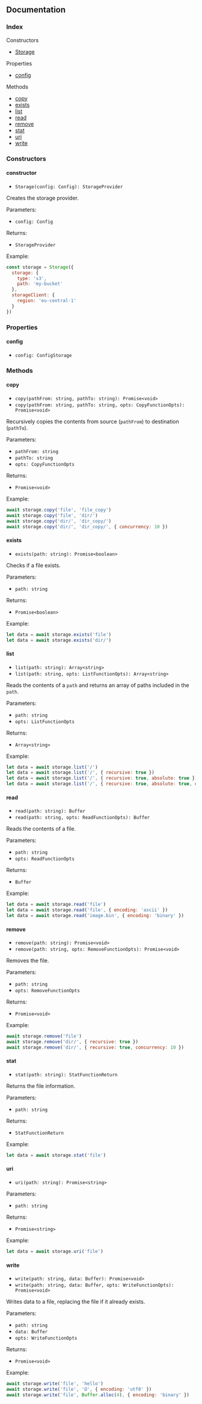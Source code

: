 
## Documentation

### Index

Constructors

- [Storage](#constructor)

Properties

- [config](#config)

Methods

- [copy](#copy)
- [exists](#exists)
- [list](#list)
- [read](#read)
- [remove](#remove)
- [stat](#stat)
- [uri](#uri)
- [write](#write)

### Constructors

#### constructor

- `Storage(config: Config): StorageProvider`

Creates the storage provider.

Parameters:

- `config: Config`


Returns:

- `StorageProvider`


Example:

```js
const storage = Storage({
  storage: {
    type: 's3',
    path: 'my-bucket'
  },
  storageClient: {
    region: 'eu-central-1'
  }
})
```



### Properties


#### config

- `config: ConfigStorage`



### Methods

#### copy

- `copy(pathFrom: string, pathTo: string): Promise<void>`
- `copy(pathFrom: string, pathTo: string, opts: CopyFunctionOpts): Promise<void>`

Recursively copies the contents from source (`pathFrom`) to destination (`pathTo`).

Parameters:

- `pathFrom: string`
- `pathTo: string`
- `opts: CopyFunctionOpts`


Returns:

- `Promise<void>`


Example:

```js
await storage.copy('file', 'file_copy')
await storage.copy('file', 'dir/')
await storage.copy('dir/', 'dir_copy/')
await storage.copy('dir/', 'dir_copy/', { concurrency: 10 })
```



#### exists

- `exists(path: string): Promise<boolean>`

Checks if a file exists.

Parameters:

- `path: string`


Returns:

- `Promise<boolean>`


Example:

```js
let data = await storage.exists('file')
let data = await storage.exists('dir/')
```



#### list

- `list(path: string): Array<string>`
- `list(path: string, opts: ListFunctionOpts): Array<string>`

Reads the contents of a `path` and returns an array of paths included in the `path`.

Parameters:

- `path: string`
- `opts: ListFunctionOpts`


Returns:

- `Array<string>`


Example:

```js
let data = await storage.list('/')
let data = await storage.list('/', { recursive: true })
let data = await storage.list('/', { recursive: true, absolute: true })
let data = await storage.list('/', { recursive: true, absolute: true, concurrency: 10 })
```



#### read

- `read(path: string): Buffer`
- `read(path: string, opts: ReadFunctionOpts): Buffer`

Reads the contents of a file.

Parameters:

- `path: string`
- `opts: ReadFunctionOpts`


Returns:

- `Buffer`


Example:

```js
let data = await storage.read('file')
let data = await storage.read('file', { encoding: 'ascii' })
let data = await storage.read('image.bin', { encoding: 'binary' })
```



#### remove

- `remove(path: string): Promise<void>`
- `remove(path: string, opts: RemoveFunctionOpts): Promise<void>`

Removes the file.

Parameters:

- `path: string`
- `opts: RemoveFunctionOpts`


Returns:

- `Promise<void>`


Example:

```js
await storage.remove('file')
await storage.remove('dir/', { recursive: true })
await storage.remove('dir/', { recursive: true, concurrency: 10 })
```



#### stat

- `stat(path: string): StatFunctionReturn`

Returns the file information.

Parameters:

- `path: string`


Returns:

- `StatFunctionReturn`


Example:

```js
let data = await storage.stat('file')
```



#### uri

- `uri(path: string): Promise<string>`



Parameters:

- `path: string`


Returns:

- `Promise<string>`


Example:

```js
let data = await storage.uri('file')
```



#### write

- `write(path: string, data: Buffer): Promise<void>`
- `write(path: string, data: Buffer, opts: WriteFunctionOpts): Promise<void>`

Writes data to a file, replacing the file if it already exists.

Parameters:

- `path: string`
- `data: Buffer`
- `opts: WriteFunctionOpts`


Returns:

- `Promise<void>`


Example:

```js
await storage.write('file', 'hello')
await storage.write('file', 'Ω', { encoding: 'utf8' })
await storage.write('file', Buffer.alloc(4), { encoding: 'binary' })
```




